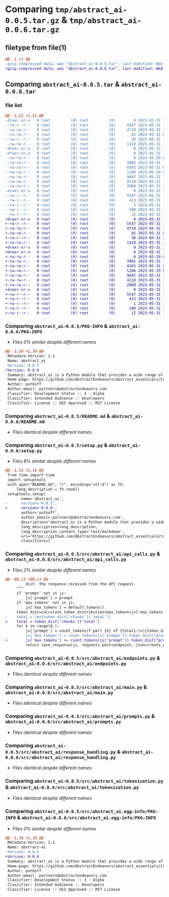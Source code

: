 # Comparing `tmp/abstract_ai-0.0.5.tar.gz` & `tmp/abstract_ai-0.0.6.tar.gz`

## filetype from file(1)

```diff
@@ -1 +1 @@
-gzip compressed data, was "abstract_ai-0.0.5.tar", last modified: Wed May 31 18:25:23 2023, max compression
+gzip compressed data, was "abstract_ai-0.0.6.tar", last modified: Wed May 31 18:27:00 2023, max compression
```

## Comparing `abstract_ai-0.0.5.tar` & `abstract_ai-0.0.6.tar`

### file list

```diff
@@ -1,21 +1,21 @@
-drwxr-xr-x   0 root         (0) root         (0)        0 2023-05-31 18:25:23.953917 abstract_ai-0.0.5/
--rw-r--r--   0 root         (0) root         (0)     5547 2023-05-31 18:25:23.953917 abstract_ai-0.0.5/PKG-INFO
--rw-rw-r--   0 root         (0) root         (0)     4729 2023-05-31 17:26:44.000000 abstract_ai-0.0.5/README.md
--rw-rw-r--   0 root         (0) root         (0)       85 2023-05-31 01:51:39.000000 abstract_ai-0.0.5/pyproject.toml
--rw-r--r--   0 root         (0) root         (0)       38 2023-05-31 18:25:23.953917 abstract_ai-0.0.5/setup.cfg
--rw-rw-r--   0 root         (0) root         (0)     1410 2023-05-31 18:25:07.000000 abstract_ai-0.0.5/setup.py
-drwxr-xr-x   0 root         (0) root         (0)        0 2023-05-31 18:25:23.945917 abstract_ai-0.0.5/src/
-drwxr-xr-x   0 root         (0) root         (0)        0 2023-05-31 18:25:23.949917 abstract_ai-0.0.5/src/abstract_ai/
--rw-rw-r--   0 root         (0) root         (0)        0 2023-05-29 07:24:38.000000 abstract_ai-0.0.5/src/abstract_ai/__init__.py
--rw-rw-r--   0 root         (0) root         (0)     3985 2023-05-31 18:25:03.000000 abstract_ai-0.0.5/src/abstract_ai/api_calls.py
--rw-rw-r--   0 root         (0) root         (0)     4103 2023-05-31 09:35:39.000000 abstract_ai-0.0.5/src/abstract_ai/endpoints.py
--rw-rw-r--   0 root         (0) root         (0)     1286 2023-05-29 07:24:38.000000 abstract_ai-0.0.5/src/abstract_ai/main.py
--rw-rw-r--   0 root         (0) root         (0)     9647 2023-05-31 17:38:48.000000 abstract_ai-0.0.5/src/abstract_ai/prompts.py
--rw-rw-r--   0 root         (0) root         (0)     4110 2023-05-31 16:43:30.000000 abstract_ai-0.0.5/src/abstract_ai/response_handling.py
--rw-rw-r--   0 root         (0) root         (0)     2060 2023-05-31 18:22:52.000000 abstract_ai-0.0.5/src/abstract_ai/tokenization.py
-drwxr-xr-x   0 root         (0) root         (0)        0 2023-05-31 18:25:23.949917 abstract_ai-0.0.5/src/abstract_ai.egg-info/
--rw-r--r--   0 root         (0) root         (0)     5547 2023-05-31 18:25:23.000000 abstract_ai-0.0.5/src/abstract_ai.egg-info/PKG-INFO
--rw-r--r--   0 root         (0) root         (0)      433 2023-05-31 18:25:23.000000 abstract_ai-0.0.5/src/abstract_ai.egg-info/SOURCES.txt
--rw-r--r--   0 root         (0) root         (0)        1 2023-05-31 18:25:23.000000 abstract_ai-0.0.5/src/abstract_ai.egg-info/dependency_links.txt
--rw-r--r--   0 root         (0) root         (0)      100 2023-05-31 18:25:23.000000 abstract_ai-0.0.5/src/abstract_ai.egg-info/requires.txt
--rw-r--r--   0 root         (0) root         (0)       12 2023-05-31 18:25:23.000000 abstract_ai-0.0.5/src/abstract_ai.egg-info/top_level.txt
+drwxr-xr-x   0 root         (0) root         (0)        0 2023-05-31 18:27:00.244852 abstract_ai-0.0.6/
+-rw-r--r--   0 root         (0) root         (0)     5547 2023-05-31 18:27:00.244852 abstract_ai-0.0.6/PKG-INFO
+-rw-rw-r--   0 root         (0) root         (0)     4729 2023-05-31 17:26:44.000000 abstract_ai-0.0.6/README.md
+-rw-rw-r--   0 root         (0) root         (0)       85 2023-05-31 01:51:39.000000 abstract_ai-0.0.6/pyproject.toml
+-rw-r--r--   0 root         (0) root         (0)       38 2023-05-31 18:27:00.244852 abstract_ai-0.0.6/setup.cfg
+-rw-rw-r--   0 root         (0) root         (0)     1410 2023-05-31 18:26:42.000000 abstract_ai-0.0.6/setup.py
+drwxr-xr-x   0 root         (0) root         (0)        0 2023-05-31 18:27:00.236852 abstract_ai-0.0.6/src/
+drwxr-xr-x   0 root         (0) root         (0)        0 2023-05-31 18:27:00.240852 abstract_ai-0.0.6/src/abstract_ai/
+-rw-rw-r--   0 root         (0) root         (0)        0 2023-05-29 07:24:38.000000 abstract_ai-0.0.6/src/abstract_ai/__init__.py
+-rw-rw-r--   0 root         (0) root         (0)     3981 2023-05-31 18:26:38.000000 abstract_ai-0.0.6/src/abstract_ai/api_calls.py
+-rw-rw-r--   0 root         (0) root         (0)     4103 2023-05-31 09:35:39.000000 abstract_ai-0.0.6/src/abstract_ai/endpoints.py
+-rw-rw-r--   0 root         (0) root         (0)     1286 2023-05-29 07:24:38.000000 abstract_ai-0.0.6/src/abstract_ai/main.py
+-rw-rw-r--   0 root         (0) root         (0)     9647 2023-05-31 17:38:48.000000 abstract_ai-0.0.6/src/abstract_ai/prompts.py
+-rw-rw-r--   0 root         (0) root         (0)     4110 2023-05-31 16:43:30.000000 abstract_ai-0.0.6/src/abstract_ai/response_handling.py
+-rw-rw-r--   0 root         (0) root         (0)     2060 2023-05-31 18:22:52.000000 abstract_ai-0.0.6/src/abstract_ai/tokenization.py
+drwxr-xr-x   0 root         (0) root         (0)        0 2023-05-31 18:27:00.244852 abstract_ai-0.0.6/src/abstract_ai.egg-info/
+-rw-r--r--   0 root         (0) root         (0)     5547 2023-05-31 18:27:00.000000 abstract_ai-0.0.6/src/abstract_ai.egg-info/PKG-INFO
+-rw-r--r--   0 root         (0) root         (0)      433 2023-05-31 18:27:00.000000 abstract_ai-0.0.6/src/abstract_ai.egg-info/SOURCES.txt
+-rw-r--r--   0 root         (0) root         (0)        1 2023-05-31 18:27:00.000000 abstract_ai-0.0.6/src/abstract_ai.egg-info/dependency_links.txt
+-rw-r--r--   0 root         (0) root         (0)      100 2023-05-31 18:27:00.000000 abstract_ai-0.0.6/src/abstract_ai.egg-info/requires.txt
+-rw-r--r--   0 root         (0) root         (0)       12 2023-05-31 18:27:00.000000 abstract_ai-0.0.6/src/abstract_ai.egg-info/top_level.txt
```

### Comparing `abstract_ai-0.0.5/PKG-INFO` & `abstract_ai-0.0.6/PKG-INFO`

 * *Files 0% similar despite different names*

```diff
@@ -1,10 +1,10 @@
 Metadata-Version: 2.1
 Name: abstract_ai
-Version: 0.0.5
+Version: 0.0.6
 Summary: abstract_ai is a Python module that provides a wide range of functionalities aimed at facilitating and enhancing interactions with AI. Developed by putkoff, it comprises several utility modules to help handle API responses, generate requests, manage tokenization, and deal with other related aspects.
 Home-page: https://github.com/AbstractEndeavors/abstract_essentials/tree/main/abstract_ai
 Author: putkoff
 Author-email: partners@abstractendeavors.com
 Classifier: Development Status :: 3 - Alpha
 Classifier: Intended Audience :: Developers
 Classifier: License :: OSI Approved :: MIT License
```

### Comparing `abstract_ai-0.0.5/README.md` & `abstract_ai-0.0.6/README.md`

 * *Files identical despite different names*

### Comparing `abstract_ai-0.0.5/setup.py` & `abstract_ai-0.0.6/setup.py`

 * *Files 8% similar despite different names*

```diff
@@ -1,14 +1,14 @@
 from time import time
 import setuptools
 with open("README.md", "r", encoding="utf-8") as fh:
     long_description = fh.read()
 setuptools.setup(
       name='abstract_ai',
-      version='0.0.5',
+      version='0.0.6',
       author='putkoff',
       author_email='partners@abstractendeavors.com',
       description="abstract_ai is a Python module that provides a wide range of functionalities aimed at facilitating and enhancing interactions with AI. Developed by putkoff, it comprises several utility modules to help handle API responses, generate requests, manage tokenization, and deal with other related aspects.",
       long_description=long_description,
       long_description_content_type='text/markdown',
       url='https://github.com/AbstractEndeavors/abstract_essentials/tree/main/abstract_ai',
       classifiers=[
```

### Comparing `abstract_ai-0.0.5/src/abstract_ai/api_calls.py` & `abstract_ai-0.0.6/src/abstract_ai/api_calls.py`

 * *Files 2% similar despite different names*

```diff
@@ -80,13 +80,13 @@
         dict: The response received from the API request.
     """
     if 'prompt' not in js:
         js['prompt'] = prompt
     if 'max_tokens' not in js:
         js['max_tokens'] = default_tokens()
     token_dist=calculate_token_distribution(max_tokens=js['max_tokens'],prompt=js['prompt'],completion_percentage=40)
-    total = len(token_dist['chunks']['total'])
+    total = token_dist['chunks']['total']
     for k in range(0,):
         js['prompt'] = count_tokens(f'part {k} of {total}:\n){token_dist["chunks"]["data"][k]}')
-        js['max_tokens'] = count_tokens(js['prompt'])-token_dist["prompt"]["used"]
+        js['max_tokens'] += count_tokens(js['prompt'])-token_dist["prompt"]["used"]
         return save_response(js, requests.post(endpoint, json=create_prompt(js), headers=headers()))
```

### Comparing `abstract_ai-0.0.5/src/abstract_ai/endpoints.py` & `abstract_ai-0.0.6/src/abstract_ai/endpoints.py`

 * *Files identical despite different names*

### Comparing `abstract_ai-0.0.5/src/abstract_ai/main.py` & `abstract_ai-0.0.6/src/abstract_ai/main.py`

 * *Files identical despite different names*

### Comparing `abstract_ai-0.0.5/src/abstract_ai/prompts.py` & `abstract_ai-0.0.6/src/abstract_ai/prompts.py`

 * *Files identical despite different names*

### Comparing `abstract_ai-0.0.5/src/abstract_ai/response_handling.py` & `abstract_ai-0.0.6/src/abstract_ai/response_handling.py`

 * *Files identical despite different names*

### Comparing `abstract_ai-0.0.5/src/abstract_ai/tokenization.py` & `abstract_ai-0.0.6/src/abstract_ai/tokenization.py`

 * *Files identical despite different names*

### Comparing `abstract_ai-0.0.5/src/abstract_ai.egg-info/PKG-INFO` & `abstract_ai-0.0.6/src/abstract_ai.egg-info/PKG-INFO`

 * *Files 0% similar despite different names*

```diff
@@ -1,10 +1,10 @@
 Metadata-Version: 2.1
 Name: abstract-ai
-Version: 0.0.5
+Version: 0.0.6
 Summary: abstract_ai is a Python module that provides a wide range of functionalities aimed at facilitating and enhancing interactions with AI. Developed by putkoff, it comprises several utility modules to help handle API responses, generate requests, manage tokenization, and deal with other related aspects.
 Home-page: https://github.com/AbstractEndeavors/abstract_essentials/tree/main/abstract_ai
 Author: putkoff
 Author-email: partners@abstractendeavors.com
 Classifier: Development Status :: 3 - Alpha
 Classifier: Intended Audience :: Developers
 Classifier: License :: OSI Approved :: MIT License
```

